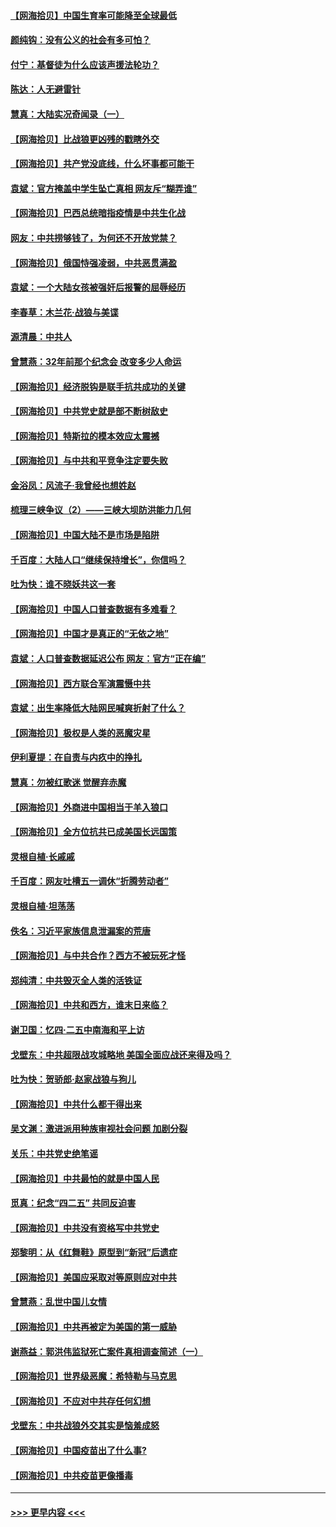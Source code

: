 #### [【网海拾贝】中国生育率可能降至全球最低](../pages/nsc993/n12948793.md?t=05151302) 
#### [颜纯钩：没有公义的社会有多可怕？](../pages/nsc993/n12947626.md?t=05151302) 
#### [付宁：基督徒为什么应该声援法轮功？](../pages/nsc993/n12947233.md?t=05151302) 
#### [陈达：人无避雷针](../pages/nsc993/n12947098.md?t=05151302) 
#### [慧真：大陆实况奇闻录（一）](../pages/nsc993/n12945811.md?t=05151302) 
#### [【网海拾贝】比战狼更凶残的戳瞎外交](../pages/nsc993/n12945717.md?t=05151302) 
#### [【网海拾贝】共产党没底线，什么坏事都可能干](../pages/nsc993/n12942090.md?t=05151302) 
#### [袁斌：官方掩盖中学生坠亡真相 网友斥“糊弄谁”](../pages/nsc993/n12942029.md?t=05151302) 
#### [【网海拾贝】巴西总统暗指疫情是中共生化战](../pages/nsc993/n12938999.md?t=05151302) 
#### [网友：中共捞够钱了，为何还不开放党禁？](../pages/nsc993/n12938952.md?t=05151302) 
#### [【网海拾贝】俄国恃强凌弱，中共恶贯满盈](../pages/nsc993/n12936626.md?t=05151302) 
#### [袁斌：一个大陆女孩被强奸后报警的屈辱经历](../pages/nsc993/n12936547.md?t=05151302) 
#### [李春草：木兰花·战狼与美谍](../pages/nsc993/n12935995.md?t=05151302) 
#### [源清晨：中共人](../pages/nsc993/n12935589.md?t=05151302) 
#### [曾慧燕：32年前那个纪念会 改变多少人命运](../pages/nsc993/n12934233.md?t=05151302) 
#### [【网海拾贝】经济脱钩是联手抗共成功的关键](../pages/nsc993/n12934176.md?t=05151302) 
#### [【网海拾贝】中共党史就是部不断树敌史](../pages/nsc993/n12932844.md?t=05151302) 
#### [【网海拾贝】特斯拉的模本效应太震撼](../pages/nsc993/n12925626.md?t=05151302) 
#### [【网海拾贝】与中共和平竞争注定要失败](../pages/nsc993/n12923326.md?t=05151302) 
#### [金浴凤：风流子‧我曾经也想姓赵](../pages/nsc993/n12920911.md?t=05151302) 
#### [梳理三峡争议（2）——三峡大坝防洪能力几何](../pages/nsc993/n12920173.md?t=05151302) 
#### [【网海拾贝】中国大陆不是市场是陷阱](../pages/nsc993/n12920143.md?t=05151302) 
#### [千百度：大陆人口“继续保持增长”，你信吗？](../pages/nsc993/n12918946.md?t=05151302) 
#### [吐为快：谁不晓妖共这一套](../pages/nsc993/n12918941.md?t=05151302) 
#### [【网海拾贝】中国人口普查数据有多难看？](../pages/nsc993/n12917822.md?t=05151302) 
#### [【网海拾贝】中国才是真正的“无依之地”](../pages/nsc993/n12915845.md?t=05151302) 
#### [袁斌：人口普查数据延迟公布 网友：官方“正在编”](../pages/nsc993/n12915748.md?t=05151302) 
#### [【网海拾贝】西方联合军演震慑中共](../pages/nsc993/n12913466.md?t=05151302) 
#### [袁斌：出生率降低大陆网民喊爽折射了什么？](../pages/nsc993/n12913365.md?t=05151302) 
#### [【网海拾贝】极权是人类的恶魔灾星](../pages/nsc993/n12910697.md?t=05151302) 
#### [伊利夏提：在自责与内疚中的挣扎](../pages/nsc993/n12910493.md?t=05151302) 
#### [慧真：勿被红歌迷 觉醒弃赤魔](../pages/nsc993/n12910485.md?t=05151302) 
#### [【网海拾贝】外商进中国相当于羊入狼口](../pages/nsc993/n12908274.md?t=05151302) 
#### [【网海拾贝】全方位抗共已成美国长远国策](../pages/nsc993/n12906878.md?t=05151302) 
#### [灵根自植‧长戚戚](../pages/nsc993/n12905585.md?t=05151302) 
#### [千百度：网友吐槽五一调休“折腾劳动者”](../pages/nsc993/n12905934.md?t=05151302) 
#### [灵根自植‧坦荡荡](../pages/nsc993/n12905562.md?t=05151302) 
#### [佚名：习近平家族信息泄漏案的荒唐](../pages/nsc993/n12904705.md?t=05151302) 
#### [【网海拾贝】与中共合作？西方不被玩死才怪](../pages/nsc993/n12903873.md?t=05151302) 
#### [郑纯清：中共毁灭全人类的活铁证](../pages/nsc993/n12903785.md?t=05151302) 
#### [【网海拾贝】中共和西方，谁末日来临？](../pages/nsc993/n12903482.md?t=05151302) 
#### [谢卫国：忆四‧二五中南海和平上访](../pages/nsc993/n12902192.md?t=05151302) 
#### [戈壁东：中共超限战攻城略地 美国全面应战还来得及吗？](../pages/nsc993/n12902297.md?t=05151302) 
#### [吐为快：贺骄郎‧赵家战狼与狗儿](../pages/nsc993/n12902280.md?t=05151302) 
#### [【网海拾贝】中共什么都干得出来](../pages/nsc993/n12897500.md?t=05151302) 
#### [吴文渊：激进派用种族审视社会问题 加剧分裂](../pages/nsc993/n12893881.md?t=05151302) 
#### [关乐：中共党史绝笔谣](../pages/nsc993/n12897270.md?t=05151302) 
#### [【网海拾贝】中共最怕的就是中国人民](../pages/nsc993/n12894705.md?t=05151302) 
#### [觅真：纪念“四二五” 共同反迫害](../pages/nsc993/n12894553.md?t=05151302) 
#### [【网海拾贝】中共没有资格写中共党史](../pages/nsc993/n12892231.md?t=05151302) 
#### [郑黎明：从《红舞鞋》原型到“新冠”后遗症](../pages/nsc993/n12890469.md?t=05151302) 
#### [【网海拾贝】美国应采取对等原则应对中共](../pages/nsc993/n12889176.md?t=05151302) 
#### [曾慧燕：乱世中国儿女情](../pages/nsc993/n12887931.md?t=05151302) 
#### [【网海拾贝】中共再被定为美国的第一威胁](../pages/nsc993/n12887580.md?t=05151302) 
#### [谢燕益：郭洪伟监狱死亡案件真相调查简述（一）](../pages/nsc993/n12885648.md?t=05151302) 
#### [【网海拾贝】世界级恶魔：希特勒与马克思](../pages/nsc993/n12884062.md?t=05151302) 
#### [【网海拾贝】不应对中共存任何幻想](../pages/nsc993/n12881460.md?t=05151302) 
#### [戈壁东：中共战狼外交其实是恼羞成怒](../pages/nsc993/n12880392.md?t=05151302) 
#### [【网海拾贝】中国疫苗出了什么事?](../pages/nsc993/n12879124.md?t=05151302) 
#### [【网海拾贝】中共疫苗更像播毒](../pages/nsc993/n12876631.md?t=05151302) 

----
#### [ >>> 更早内容 <<< ](../indexes/nsc993-earlier.md)
